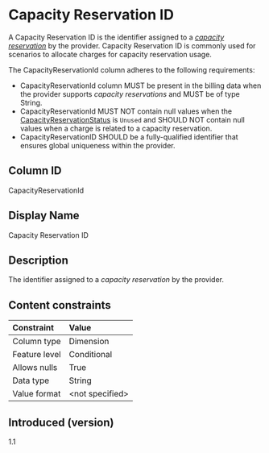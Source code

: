 # Capacity Reservation ID

A Capacity Reservation ID is the identifier assigned to a [*capacity reservation*](#glossary:capacity-reservation) by the provider. Capacity Reservation ID is commonly used for scenarios to allocate charges for capacity reservation usage.

The CapacityReservationId column adheres to the following requirements:

* CapacityReservationId column MUST be present in the billing data when the provider supports *capacity reservations* and MUST be of type String.
* CapacityReservationId MUST NOT contain null values when the [CapacityReservationStatus](#capacityreservationstatus) is `Unused` and SHOULD NOT contain null values when a charge is related to a capacity reservation.
* CapacityReservationID SHOULD be a fully-qualified identifier that ensures global uniqueness within the provider.

## Column ID

CapacityReservationId

## Display Name

Capacity Reservation ID

## Description

The identifier assigned to a *capacity reservation* by the provider.

## Content constraints

|    Constraint   |      Value       |
|:----------------|:-----------------|
| Column type     | Dimension        |
| Feature level   | Conditional      |
| Allows nulls    | True             |
| Data type       | String           |
| Value format    | \<not specified> |

## Introduced (version)

1.1

